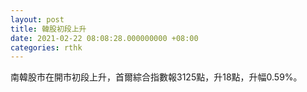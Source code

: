 ```yaml
---
layout: post
title: 韓股初段上升
date: 2021-02-22 08:08:28.000000000 +08:00
categories: rthk
---
```


南韓股市在開市初段上升，首爾綜合指數報3125點，升18點，升幅0.59%。
